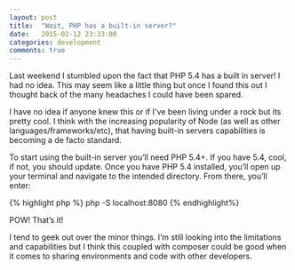 ```yaml
---
layout: post
title:  "Wait, PHP has a built-in server?"
date:   2015-02-12 23:33:00
categories: development
comments: true
---
```


Last weekend I stumbled upon the fact that PHP 5.4 has a built in server! I had no idea. This may seem like a little thing but once I found this out I thought back of the many headaches I could have been spared.

I have no idea if anyone knew this or if I've been living under a rock but its pretty cool. I think with the increasing popularity of Node (as well as other languages/frameworks/etc), that having built-in servers capabilities is becoming a de facto standard. 

To start using the built-in server you’ll need PHP 5.4+. If you have 5.4, cool, if not, you should update. Once you have PHP 5.4 installed, you’ll open up your terminal and navigate to the intended directory.  From there, you’ll enter: 

{% highlight php %}
php -S localhost:8080
{% endhighlight%}

POW! That’s it!

I tend to geek out over the minor things. I’m still looking into the limitations and capabilities but I think this coupled with composer could be good when it comes to sharing environments and code with other developers.